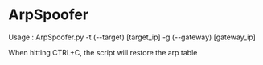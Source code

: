 # ArpSpoofer
Usage : ArpSpoofer.py -t (--target) [target_ip] -g (--gateway) [gateway_ip]

When hitting CTRL+C, the script will restore the arp table


